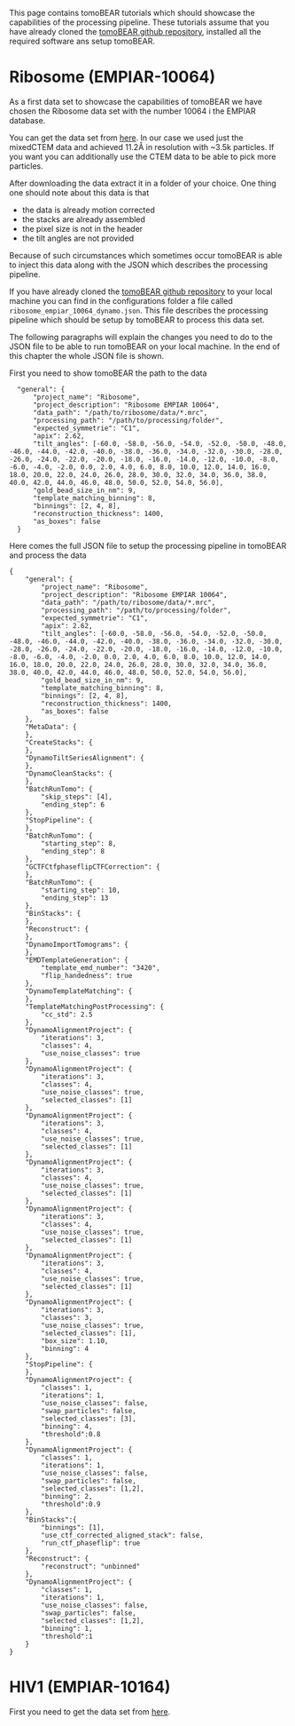 This page contains tomoBEAR tutorials which should showcase the capabilities of the processing pipeline. These tutorials assume that you have already cloned the [tomoBEAR github repository](https://github.com/KudryashevLab/tomoBEAR), installed all the required software ans setup tomoBEAR.

# Ribosome (EMPIAR-10064)

As a first data set to showcase the capabilities of tomoBEAR we have chosen the Ribosome data set with the number 10064 i the EMPIAR database.

You can get the data set from [here](https://www.ebi.ac.uk/empiar/EMPIAR-10064/). In our case we used just the mixedCTEM data and achieved 11.2Å in resolution with ~3.5k particles. If you want you can additionally use the CTEM data to be able to pick more particles.

After downloading the data extract it in a folder of your choice. One thing one should note about this data is that

* the data is already motion corrected
* the stacks are already assembled
* the pixel size is not in the header
* the tilt angles are not provided

Because of such circumstances which sometimes occur tomoBEAR is able to inject this data along with the JSON which describes the processing pipeline.

If you have already cloned the [tomoBEAR github repository](https://github.com/KudryashevLab/tomoBEAR) to your local machine you can find in the configurations folder a file called `ribosome_empiar_10064_dynamo.json`. This file describes the processing pipeline which should be setup by tomoBEAR to process this data set.

The following paragraphs will explain the changes you need to do to the JSON file to be able to run tomoBEAR on your local machine. In the end of this chapter the whole JSON file is shown.

First you need to show tomoBEAR the path to the data

`  "general": {`  
`      "project_name": "Ribosome",`  
`      "project_description": "Ribosome EMPIAR 10064",`  
`      "data_path": "/path/to/ribosome/data/*.mrc",`  
`      "processing_path": "/path/to/processing/folder",`  
`      "expected_symmetrie": "C1",`  
`      "apix": 2.62,`  
`      "tilt_angles": [-60.0, -58.0, -56.0, -54.0, -52.0, -50.0, -48.0, -46.0, -44.0, -42.0, -40.0, -38.0, -36.0, -34.0, -32.0, -30.0, -28.0, -26.0, -24.0, -22.0, -20.0, -18.0, -16.0, -14.0, -12.0, -10.0, -8.0, -6.0, -4.0, -2.0, 0.0, 2.0, 4.0, 6.0, 8.0, 10.0, 12.0, 14.0, 16.0, 18.0, 20.0, 22.0, 24.0, 26.0, 28.0, 30.0, 32.0, 34.0, 36.0, 38.0, 40.0, 42.0, 44.0, 46.0, 48.0, 50.0, 52.0, 54.0, 56.0],`  
`      "gold_bead_size_in_nm": 9,`  
`      "template_matching_binning": 8,`  
`      "binnings": [2, 4, 8],`  
`      "reconstruction_thickness": 1400,`  
`      "as_boxes": false`  
`  }`  



Here comes the full JSON file to setup the processing pipeline in tomoBEAR and process the data

`{`  
`    "general": {`  
`        "project_name": "Ribosome",`  
`        "project_description": "Ribosome EMPIAR 10064",`  
`        "data_path": "/path/to/ribosome/data/*.mrc",`  
`        "processing_path": "/path/to/processing/folder",`  
`        "expected_symmetrie": "C1",`  
`        "apix": 2.62,`  
`        "tilt_angles": [-60.0, -58.0, -56.0, -54.0, -52.0, -50.0, -48.0, -46.0, -44.0, -42.0, -40.0, -38.0, -36.0, -34.0, -32.0, -30.0, -28.0, -26.0, -24.0, -22.0, -20.0, -18.0, -16.0, -14.0, -12.0, -10.0, -8.0, -6.0, -4.0, -2.0, 0.0, 2.0, 4.0, 6.0, 8.0, 10.0, 12.0, 14.0, 16.0, 18.0, 20.0, 22.0, 24.0, 26.0, 28.0, 30.0, 32.0, 34.0, 36.0, 38.0, 40.0, 42.0, 44.0, 46.0, 48.0, 50.0, 52.0, 54.0, 56.0],`  
`        "gold_bead_size_in_nm": 9,`  
`        "template_matching_binning": 8,`  
`        "binnings": [2, 4, 8],`  
`        "reconstruction_thickness": 1400,`  
`        "as_boxes": false`  
`    },`  
`    "MetaData": {`  
`    },`  
`    "CreateStacks": {`  
`    },`  
`    "DynamoTiltSeriesAlignment": {`  
`    },`  
`    "DynamoCleanStacks": {`  
`    },`  
`    "BatchRunTomo": {`  
`        "skip_steps": [4],`  
`        "ending_step": 6`  
`    },`  
`    "StopPipeline": {`  
`    },`  
`    "BatchRunTomo": {`  
`        "starting_step": 8,`  
`        "ending_step": 8`  
`    },`  
`    "GCTFCtfphaseflipCTFCorrection": {`  
`    },`  
`    "BatchRunTomo": {`  
`        "starting_step": 10,`  
`        "ending_step": 13`  
`    },`  
`    "BinStacks": {`  
`    },`  
`    "Reconstruct": {`  
`    },`  
`    "DynamoImportTomograms": {`  
`    },`  
`    "EMDTemplateGeneration": {`  
`        "template_emd_number": "3420",`  
`        "flip_handedness": true`  
`    },`  
`    "DynamoTemplateMatching": {`  
`    },`  
`    "TemplateMatchingPostProcessing": {`  
`        "cc_std": 2.5`  
`    },`  
`    "DynamoAlignmentProject": {`  
`        "iterations": 3,`  
`        "classes": 4,`  
`        "use_noise_classes": true`  
`    },`  
`    "DynamoAlignmentProject": {`  
`        "iterations": 3,`  
`        "classes": 4,`  
`        "use_noise_classes": true,`  
`        "selected_classes": [1]`  
`    },`  
`    "DynamoAlignmentProject": {`  
`        "iterations": 3,`  
`        "classes": 4,`  
`        "use_noise_classes": true,`  
`        "selected_classes": [1]`  
`    },`  
`    "DynamoAlignmentProject": {`  
`        "iterations": 3,`  
`        "classes": 4,`  
`        "use_noise_classes": true,`  
`        "selected_classes": [1]`  
`    },`  
`    "DynamoAlignmentProject": {`  
`        "iterations": 3,`  
`        "classes": 4,`  
`        "use_noise_classes": true,`  
`        "selected_classes": [1]`  
`    },`  
`    "DynamoAlignmentProject": {`  
`        "iterations": 3,`  
`        "classes": 4,`  
`        "use_noise_classes": true,`  
`        "selected_classes": [1]`  
`    },`  
`    "DynamoAlignmentProject": {`  
`        "iterations": 3,`  
`        "classes": 3,`  
`        "use_noise_classes": true,`  
`        "selected_classes": [1],`  
`        "box_size": 1.10,`  
`        "binning": 4`  
`    },`  
`    "StopPipeline": {`  
`    },`  
`    "DynamoAlignmentProject": {`  
`        "classes": 1,`  
`        "iterations": 1,`  
`        "use_noise_classes": false,`  
`        "swap_particles": false,`  
`        "selected_classes": [3],`  
`        "binning": 4,`  
`        "threshold":0.8`  
`    },`  
`    "DynamoAlignmentProject": {`  
`        "classes": 1,`  
`        "iterations": 1,`  
`        "use_noise_classes": false,`  
`        "swap_particles": false,`  
`        "selected_classes": [1,2],`  
`        "binning": 2,`  
`        "threshold":0.9`  
`    },`  
`    "BinStacks":{`  
`        "binnings": [1],`  
`        "use_ctf_corrected_aligned_stack": false,`  
`        "run_ctf_phaseflip": true`  
`    },`  
`    "Reconstruct": {`  
`        "reconstruct": "unbinned"`  
`    },`  
`    "DynamoAlignmentProject": {`  
`        "classes": 1,`  
`        "iterations": 1,`  
`        "use_noise_classes": false,`  
`        "swap_particles": false,`  
`        "selected_classes": [1,2],`  
`        "binning": 1,`  
`        "threshold":1`  
`    }`  
`}`  

# HIV1 (EMPIAR-10164)

First you need to get the data set from [here](https://www.ebi.ac.uk/empiar/EMPIAR-10164/).